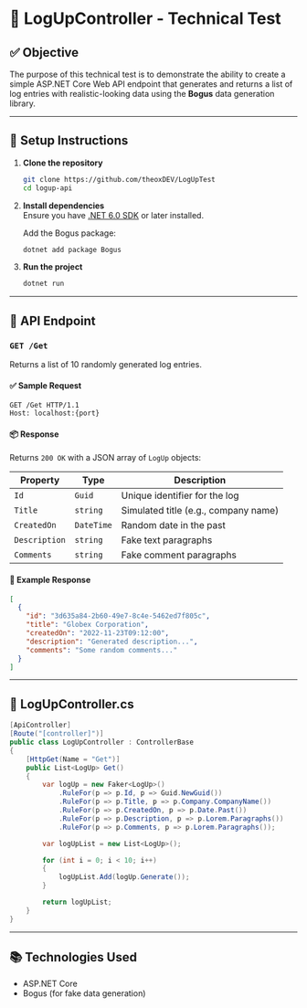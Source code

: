 
# 📘 LogUpController - Technical Test

## ✅ Objective

The purpose of this technical test is to demonstrate the ability to create a simple ASP.NET Core Web API endpoint that generates and returns a list of log entries with realistic-looking data using the **Bogus** data generation library.

---

## 🔧 Setup Instructions

1. **Clone the repository**  
   ```bash
   git clone https://github.com/theoxDEV/LogUpTest
   cd logup-api
   ```

2. **Install dependencies**  
   Ensure you have [.NET 6.0 SDK](https://dotnet.microsoft.com/en-us/download/dotnet/6.0) or later installed.

   Add the Bogus package:
   ```bash
   dotnet add package Bogus
   ```

3. **Run the project**
   ```bash
   dotnet run
   ```

---

## 🚀 API Endpoint

### `GET /Get`

Returns a list of 10 randomly generated log entries.

#### ✅ Sample Request

```http
GET /Get HTTP/1.1
Host: localhost:{port}
```

#### 📦 Response

Returns `200 OK` with a JSON array of `LogUp` objects:

| Property     | Type       | Description                              |
|--------------|------------|------------------------------------------|
| `Id`         | `Guid`     | Unique identifier for the log            |
| `Title`      | `string`   | Simulated title (e.g., company name)     |
| `CreatedOn`  | `DateTime` | Random date in the past                  |
| `Description`| `string`   | Fake text paragraphs                     |
| `Comments`   | `string`   | Fake comment paragraphs                  |

#### 🧪 Example Response

```json
[
  {
    "id": "3d635a84-2b60-49e7-8c4e-5462ed7f805c",
    "title": "Globex Corporation",
    "createdOn": "2022-11-23T09:12:00",
    "description": "Generated description...",
    "comments": "Some random comments..."
  }
]
```

---

## 📄 LogUpController.cs

```csharp
[ApiController]
[Route("[controller]")]
public class LogUpController : ControllerBase
{
    [HttpGet(Name = "Get")]
    public List<LogUp> Get()
    {
        var logUp = new Faker<LogUp>()
            .RuleFor(p => p.Id, p => Guid.NewGuid())
            .RuleFor(p => p.Title, p => p.Company.CompanyName())
            .RuleFor(p => p.CreatedOn, p => p.Date.Past())
            .RuleFor(p => p.Description, p => p.Lorem.Paragraphs())
            .RuleFor(p => p.Comments, p => p.Lorem.Paragraphs());

        var logUpList = new List<LogUp>();

        for (int i = 0; i < 10; i++)
        {
            logUpList.Add(logUp.Generate());
        }

        return logUpList;
    }
}
```

---

## 📚 Technologies Used

- ASP.NET Core
- Bogus (for fake data generation)
